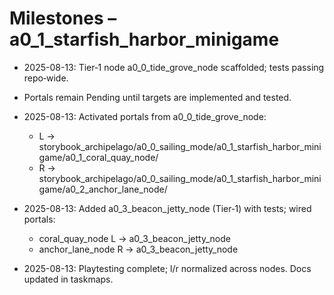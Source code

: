 # Milestones – a0_1_starfish_harbor_minigame

- 2025-08-13: Tier‑1 node a0_0_tide_grove_node scaffolded; tests passing repo‑wide.
- Portals remain Pending until targets are implemented and tested.

- 2025-08-13: Activated portals from a0_0_tide_grove_node:
	- L → storybook_archipelago/a0_0_sailing_mode/a0_1_starfish_harbor_minigame/a0_1_coral_quay_node/
	- R → storybook_archipelago/a0_0_sailing_mode/a0_1_starfish_harbor_minigame/a0_2_anchor_lane_node/

- 2025-08-13: Added a0_3_beacon_jetty_node (Tier‑1) with tests; wired portals:
	- coral_quay_node L → a0_3_beacon_jetty_node
	- anchor_lane_node R → a0_3_beacon_jetty_node

- 2025-08-13: Playtesting complete; l/r normalized across nodes. Docs updated in taskmaps.
